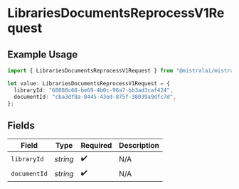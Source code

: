 # LibrariesDocumentsReprocessV1Request

## Example Usage

```typescript
import { LibrariesDocumentsReprocessV1Request } from "@mistralai/mistralai/models/operations";

let value: LibrariesDocumentsReprocessV1Request = {
  libraryId: "68088c68-be69-4b0c-96a7-bb3ad3caf424",
  documentId: "cba3df8a-8445-43ed-875f-38039a9dfc7d",
};
```

## Fields

| Field              | Type               | Required           | Description        |
| ------------------ | ------------------ | ------------------ | ------------------ |
| `libraryId`        | *string*           | :heavy_check_mark: | N/A                |
| `documentId`       | *string*           | :heavy_check_mark: | N/A                |
